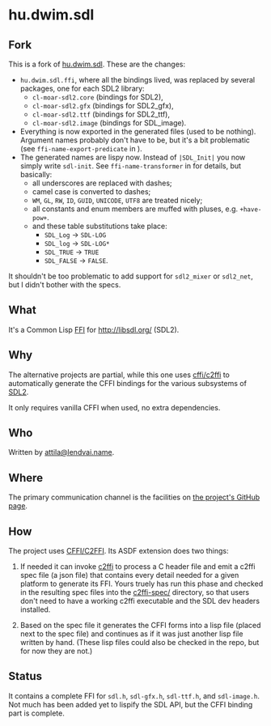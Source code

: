 # hu.dwim.sdl

## Fork

This is a fork of [hu.dwim.sdl](https://github.com/hu-dwim/hu.dwim.sdl). These are the changes:

- `hu.dwim.sdl.ffi`, where all the bindings lived, was replaced by several packages, one for each SDL2 library:
  - `cl-moar-sdl2.core` (bindings for SDL2),
  - `cl-moar-sdl2.gfx` (bindings for SDL2_gfx),
  - `cl-moar-sdl2.ttf` (bindings for SDL2_ttf),
  - `cl-moar-sdl2.image` (bindings for SDL_image).
- Everything is now exported in the generated files (used to be nothing). Argument names probably don't have to be, but it's a bit problematic (see `ffi-name-export-predicate` in [](source/ffi_prelude.lisp)).
- The generated names are lispy now. Instead of `|SDL_Init|` you now simply write `sdl-init`.  See `ffi-name-transformer` in [](source/ffi_prelude.lisp) for details, but basically: 
  - all underscores are replaced with dashes; 
  - camel case is converted to dashes; 
  - `WM`, `GL`, `RW`, `ID`, `GUID`, `UNICODE`, `UTF8` are treated nicely; 
  - all constants and enum members are muffed with pluses, e.g. `+have-pow+`.
  - and these table substitutions take place: 
    - `SDL_Log` -> `SDL-LOG`
    - `SDL_log` -> `SDL-LOG*`
    - `SDL_TRUE` -> `TRUE`
    - `SDL_FALSE` -> `FALSE`.

It shouldn't be too problematic to add support for `sdl2_mixer` or `sdl2_net`, but I didn't bother with the specs.

## What

It's a Common Lisp [FFI](https://en.wikipedia.org/wiki/Foreign_function_interface)
for http://libsdl.org/ (SDL2).

## Why

The alternative projects are partial, while this one uses
[cffi/c2ffi](https://github.com/cffi/cffi) to automatically generate the
CFFI bindings for the various subsystems of [SDL2](http://libsdl.org/).

It only requires vanilla CFFI when used, no extra dependencies.

## Who

Written by [attila@lendvai.name](mailto:attila@lendvai.name).

## Where

The primary communication channel is the facilities on
[the project's GitHub page](https://github.com/hu-dwim/hu.dwim.sdl).

## How

The project uses [CFFI/C2FFI](https://github.com/cffi/cffi).
Its ASDF extension does two things:

1. If needed it can invoke [c2ffi](https://github.com/rpav/c2ffi) to process a C header file
and emit a c2ffi spec file (a json file) that contains every detail needed for a given platform
to generate its FFI. Yours truely has run this phase and checked in the
resulting spec files into the [c2ffi-spec/](c2ffi-spec/) directory, so that
users don't need to have a working c2ffi executable and the SDL dev headers
installed.

2. Based on the spec file it generates the CFFI forms into a lisp file (placed next to the spec file)
and continues as if it was just another lisp file written by hand. (These lisp files
could also be checked in the repo, but for now they are not.)

## Status

It contains a complete FFI for ```sdl.h```, ```sdl-gfx.h```, ```sdl-ttf.h```, and ```sdl-image.h```.
Not much has been added yet to lispify the SDL API, but the CFFI binding part is complete.
